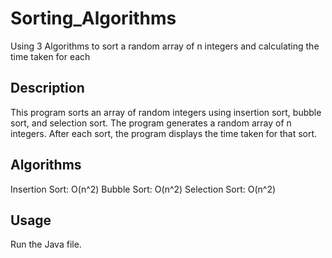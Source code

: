 # Sorting_Algorithms
Using 3 Algorithms to sort a random array of n integers and calculating the time taken for each
## Description
This program sorts an array of random integers using insertion sort, bubble sort, and selection sort. The program generates a random array of n integers. After each sort, the program displays the time taken for that sort.
## Algorithms
Insertion Sort: O(n^2)
Bubble Sort: O(n^2)
Selection Sort: O(n^2)
## Usage
Run the Java file.








